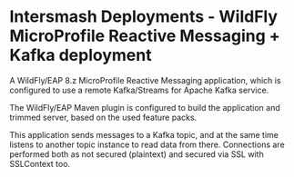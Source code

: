 # Intersmash Deployments - WildFly MicroProfile Reactive Messaging + Kafka deployment

A WildFly/EAP 8.z MicroProfile Reactive Messaging application, which is configured to use a remote Kafka/Streams for 
Apache Kafka service.

The WildFly/EAP Maven plugin is configured to build the application and trimmed server, based on the used feature packs.

This application sends messages to a Kafka topic, and at the same time listens to another topic
instance to read data from there. Connections are performed both as not secured (plaintext) and secured via SSL with 
SSLContext too.
